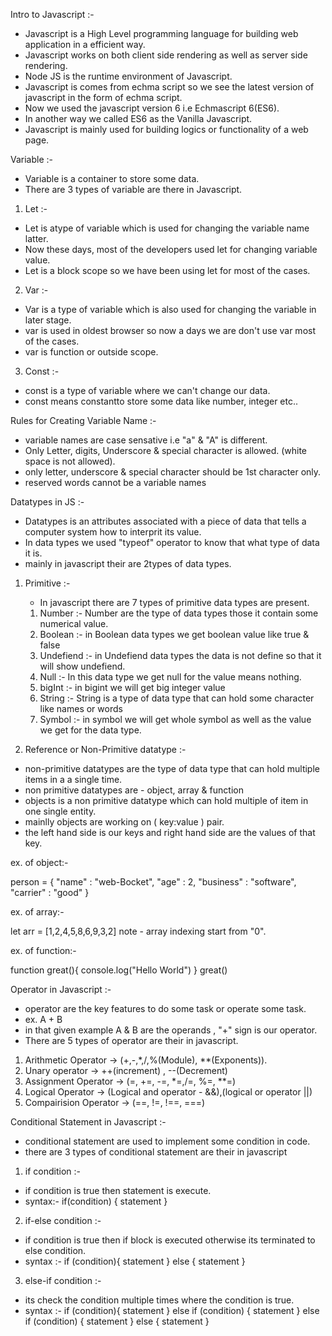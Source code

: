 Intro to Javascript :- 

- Javascript is a High Level programming language for building web application in a efficient way. 
- Javascript works on both client side rendering as well as server side rendering.
- Node JS is the runtime environment of Javascript.
- Javascript is comes from echma script so we see the latest version of javascript in the form of echma script. 
- Now we used the javascript version 6 i.e Echmascript 6(ES6).
- In another way we called ES6 as the Vanilla Javascript. 
- Javascript is mainly used for building logics or functionality of a web page. 


Variable :- 

- Variable is a container to store some data. 
- There are 3 types of variable are there in Javascript. 

1. Let :- 

- Let is atype of variable which is used for changing the variable name latter. 
- Now these days, most of the developers used let for changing variable value.
- Let is a block scope so we have been using let for most of the cases. 

2. Var :- 

- Var is a type of variable which is also used for changing the variable in later stage.
- var is used in oldest browser so now a days we are don't use var most of the cases. 
- var is function or outside scope. 

3. Const :- 

- const is a type of variable where we can't change our data.
- const means constantto store some data like number, integer etc..

Rules for Creating Variable Name :- 

- variable names are case sensative i.e "a" & "A" is different.
- Only Letter, digits, Underscore & special character is allowed. (white space is not allowed).
- only letter, underscore & special character should be 1st character only. 
- reserved words cannot be a variable names

Datatypes in JS :- 

- Datatypes is an attributes associated with a piece of data that tells a computer system how to interprit its value. 
- In data types we used "typeof" operator to know that what type of data it is.
- mainly in javascript their are 2types of data types.

1. Primitive :- 
    - In javascript there are 7 types of primitive data types are present.
    
    1. Number :- Number are the type of data types those it contain some numerical value. 
    2. Boolean :- in Boolean data types we get boolean value like true & false
    3. Undefiend :- in Undefiend data types the data is not define so that it will show undefiend.
    4. Null :- In this data type we get null for the value means nothing.
    5. bigInt :- in bigint we will get big integer value
    6. String :- String is a type of data type that can hold some character like names or words
    7. Symbol :- in symbol we will get whole symbol as well as the value we get for the data type. 

2. Reference or Non-Primitive datatype :- 

- non-primitive datatypes are the type of data type that can hold multiple items in a a single time. 
- non primitive datatypes are - object, array & function
- objects is a non primitive datatype which can hold multiple of item in one single entity. 
- mainlly objects are working on ( key:value ) pair.
- the left hand side is our keys and right hand side are the values of that key. 

ex. of object:- 

person = {
    "name" : "web-Bocket",
    "age" : 2,
    "business" : "software",
    "carrier" : "good"
}

ex. of array:- 

let arr = [1,2,4,5,8,6,9,3,2]
note - array indexing start from "0".

ex. of function:- 

function great(){
    console.log("Hello World")
}
great()

Operator in Javascript :- 

- operator are the key features to do some task or operate some task. 
- ex. A + B 
- in that given example A & B are the operands , "+" sign is our operator. 
- There are 5 types of operator are their in javascript. 

1. Arithmetic Operator -> (+,-,*,/,%(Module), **(Exponents)).
2. Unary operator -> ++(increment) , --(Decrement)
3. Assignment Operator -> (=, +=, -=, *=,/=, %=, **=)
4. Logical Operator -> (Logical and operator - &&),(logical or operator ||)
5. Compairision Operator -> (==, !=, !==, ===)

Conditional Statement in Javascript :- 

- conditional statement are used to implement some condition in code.
- there are 3 types of conditional statement are their in javascript 
1. if condition :- 

- if condition is true then statement is execute. 
- syntax:- 
if(condition) {
    statement
}

2. if-else condition :- 

- if condition is true then if block is executed otherwise its terminated to else condition. 
- syntax :- 
if (condition){
    statement
} else {
    statement
}

3. else-if condition :- 

- its check the condition multiple times where the condition is true. 
- syntax :- 
if (condition){
    statement
} else if (condition) {
    statement
} else if (condition) {
    statement
} else {
    statement
}


